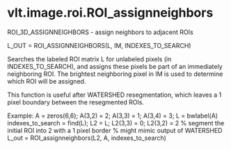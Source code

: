 # vlt.image.roi.ROI_assignneighbors

  ROI_3D_ASSIGNNEIGHBORS - assign neighbors to adjacent ROIs
 
  L_OUT = ROI_ASSIGNNEIGHBORS(L, IM, INDEXES_TO_SEARCH)
 
  Searches the labeled ROI matrix L for unlabeled pixels (in 
  INDEXES_TO_SEARCH), and assigns these pixels be part of an immediately
  neighboring ROI. The brightest neighboring pixel in IM is used to determine
  which ROI will be assigned. 
 
  This function is useful after WATERSHED resegmentation, which leaves a 1 pixel
  boundary between the resegmented ROIs.
  
  Example:
    A = zeros(6,6);
    A(3,2) = 2;
    A(3,3) = 1;
    A(3,4) = 3;
    L = bwlabel(A)
    indexes_to_search = find(L);
    L2 = L;
    L2(3,3) = 0;
    L2(3,2) = 2  % segment the initial ROI into 2 with a 1 pixel border
                 % might mimic output of WATERSHED
    L_out = ROI_assignneighbors(L2, A, indexes_to_search)
